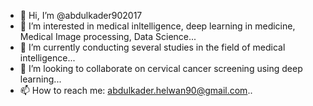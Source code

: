 - 👋 Hi, I’m @abdulkader902017
- 👀 I’m interested in medical inltelligence, deep learning in medicine, Medical Image processing, Data Science...
- 🌱 I’m currently conducting several studies in the field of medical intelligence...
- 💞️ I’m looking to collaborate on cervical cancer screening using deep learning...
- 📫 How to reach me: abdulkader.helwan90@gmail.com..

<!---
abdulkader902017/abdulkader902017 is a ✨ special ✨ repository because its `README.md` (this file) appears on your GitHub profile.
You can click the Preview link to take a look at your changes.
--->
